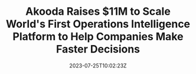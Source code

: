 ---
external: true
url: https://www.benzinga.com/pressreleases/23/07/w33371146/akooda-raises-11m-to-scale-worlds-first-operations-intelligence-platform-to-help-companies-make-fa
title: Akooda Raises $11M to Scale World's First Operations Intelligence Platform to Help Companies Make Faster Decisions
description: Akooda, the world's first Operations Intelligence platform, today announced $11 million in seed funding from NFX, Atlassian Ventures, Village Global, Founder Collective, and others.
date: 2023-07-25T10:02:23Z
icon: https://www.google.com/s2/favicons?domain=benzinga.com&sz=32
source: Benzinga
---
